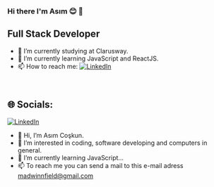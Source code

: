 ### Hi there I'm Asım :blush:  👋

## Full Stack Developer


- 🔭 I’m currently studying at Clarusway.
- 🌱 I’m currently learning JavaScript and ReactJS.
- 📫 How to reach me: [![LinkedIn](https://img.shields.io/badge/LinkedIn-%230077B5.svg?logo=linkedin&logoColor=white)]([https://linkedin.com/in/www.linkedin.com/in/halil-özcan-73024217a](https://www.linkedin.com/in/as%C4%B1m-co%C5%9Fkun-8a94a7246/))
</br>

## 🌐 Socials:
[![LinkedIn](https://img.shields.io/badge/LinkedIn-%230077B5.svg?logo=linkedin&logoColor=white)](https://linkedin.com/in/www.linkedin.com/in/halil-özcan-73024217a) 

- 👋 Hi, I’m Asım Coşkun.
- 👀 I’m interested in coding, software developing and computers in general.
- 🌱 I’m currently learning JavaScript...
- 📫 To reach me you can send a mail to this e-mail adress madwinnfield@gmail.com

<!---
madwinn/madwinn is a ✨ special ✨ repository because its `README.md` (this file) appears on your GitHub profile.
You can click the Preview link to take a look at your changes.
--->
